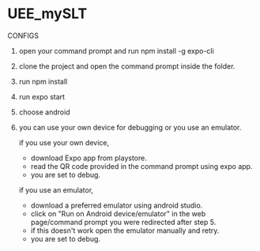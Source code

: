 # UEE_mySLT
CONFIGS

1. open your command prompt and run 
npm install -g expo-cli

2. clone the project and open the command prompt inside the folder.

3. run
   npm install

4. run
   expo start
   
5. choose android

6. you can use your own device for debugging or you use an emulator. 

   if you use your own device,
   
   - download Expo app from playstore.
   - read the QR code provided in the command prompt using expo app.
   - you are set to debug.
   
   if you use an emulator,
   
   - download a preferred emulator using android studio.
   - click on "Run on Android device/emulator" in the web page/command prompt you were redirected after step 5.
   - if this doesn't work open the emulator manually and retry.
   - you are set to debug.
   
  
